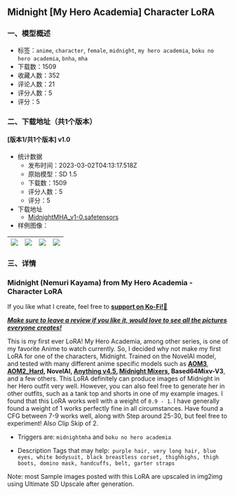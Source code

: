 ## Midnight [My Hero Academia] Character LoRA
### 一、模型概述

- 标签：`anime`, `character`, `female`, `midnight`, `my hero academia`, `boku no hero academia`, `bnha`, `mha`
- 下载数：1509
- 收藏人数：352
- 评论人数：21
- 评分人数：5
- 评分：5

### 二、下载地址（共1个版本）

#### [版本1/共1个版本] v1.0

- 统计数据
  - 发布时间：2023-03-02T04:13:17.518Z
  - 原始模型：SD 1.5
  - 下载数：1509
  - 评分人数：5
  - 评分：5
- 下载地址
  - [MidnightMHA_v1-0.safetensors](https://civitai.com/api/download/models/17348)
- 样例图像：

| <img src="https://image.civitai.com/xG1nkqKTMzGDvpLrqFT7WA/9e454b28-f0d2-48e1-23fc-38fdddfee900/width=450/176645.jpeg" /> | <img src="https://image.civitai.com/xG1nkqKTMzGDvpLrqFT7WA/f9b10f4f-ba53-4332-eea9-d51931b1c000/width=450/176653.jpeg" /> | <img src="https://image.civitai.com/xG1nkqKTMzGDvpLrqFT7WA/7f5cf60a-32d2-4cfc-0462-310a72e62200/width=450/176652.jpeg" /> | <img src="https://image.civitai.com/xG1nkqKTMzGDvpLrqFT7WA/b44a118f-3937-426c-502f-afb4a5885300/width=450/176651.jpeg" /> |
| ---- | ---- | ---- | ---- |


### 三、详情
<h3>Midnight (Nemuri Kayama) from My Hero Academia - Character LoRA</h3><p>If you like what I create, feel free to <a target="_blank" rel="ugc" href="https://ko-fi.com/hydros"><strong>support on Ko-Fi!🍵</strong></a></p><p><strong><em><u>Make sure to leave a review if you like it, would love to see all the pictures everyone creates!</u></em></strong></p><p>This is my first ever LoRA! My Hero Academia, among other series, is one of my favorite Anime to watch currently. So, I decided why not make my first LoRA for one of the characters, Midnight. Trained on the NovelAI model, and tested with many different anime specific models such as <a target="_blank" rel="ugc" href="https://civitai.com/models/9942/abyssorangemix3-aom3"><strong>AOM3</strong></a>, <a target="_blank" rel="ugc" href="https://civitai.com/models/4451/abyssorangemix2-hardcore"><strong>AOM2_Hard</strong></a><strong>, NovelAI, </strong><a target="_blank" rel="ugc" href="https://huggingface.co/andite/anything-v4.0"><strong>Anything v4.5</strong></a><strong>, </strong><a target="_blank" rel="ugc" href="https://huggingface.co/DrBob2142/Midnight_Mixes"><strong>Midnight Mixers</strong></a><strong>, Based64Mixv-V3</strong>, and a few others. This LoRA definitely can produce images of Midnight in her Hero outfit very well. However, you can also feel free to generate her in other outfits, such as a tank top and shorts in one of my example images. I found that this LoRA works well with a weight of <code>0.9 - 1</code>. I have generally found a weight of 1 works perfectly fine in all circumstances. Have found a CFG between 7-9 works well, along with Step around 25-30, but feel free to experiment! Also Clip Skip of 2.</p><p></p><ul><li><p>Triggers are: <code>midnightmha</code> and <code>boku no hero academia</code></p><p></p></li><li><p>Description Tags that may help:<code> purple hair, very long hair, blue eyes, white bodysuit, black breastless corset, thighhighs, thigh boots, domino mask, handcuffs, belt, garter straps</code></p><p></p></li></ul><p>Note: most Sample images posted with this LoRA are upscaled in img2img using Ultimate SD Upscale after generation.</p>